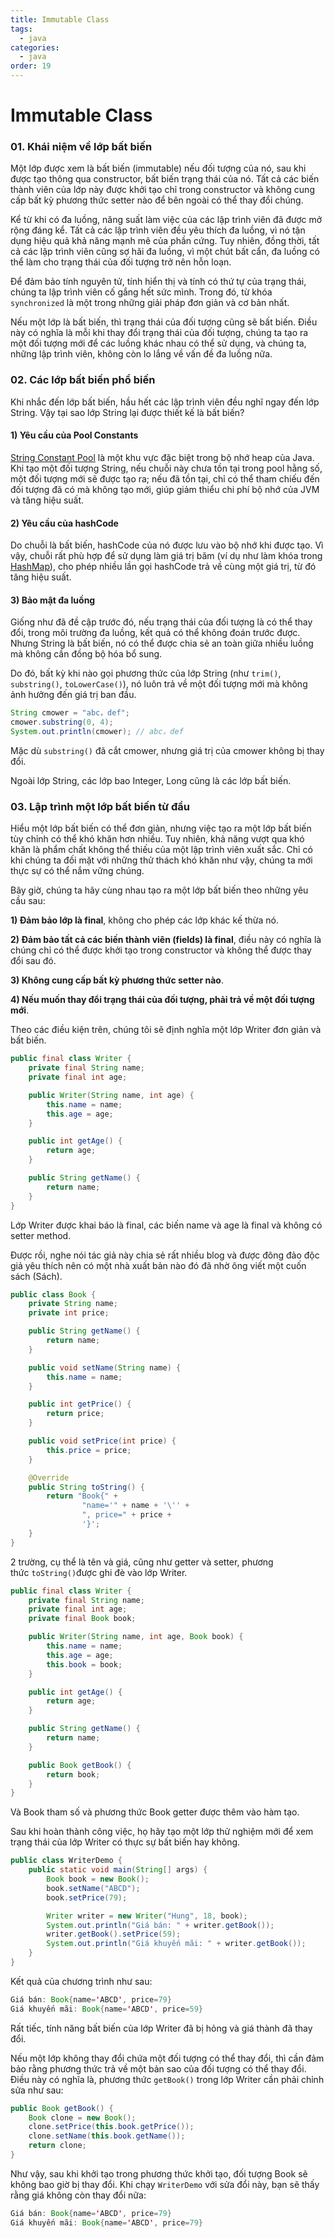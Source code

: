 ```yaml
---
title: Immutable Class
tags:
  - java
categories:
  - java
order: 19
---
```

# Immutable Class

### 01. Khái niệm về lớp bất biến

Một lớp được xem là bất biến (immutable) nếu đối tượng của nó, sau khi được tạo thông qua constructor, bất biến trạng thái của nó. Tất cả các biến thành viên của lớp này được khởi tạo chỉ trong constructor và không cung cấp bất kỳ phương thức setter nào để bên ngoài có thể thay đổi chúng.

Kể từ khi có đa luồng, năng suất làm việc của các lập trình viên đã được mở rộng đáng kể. Tất cả các lập trình viên đều yêu thích đa luồng, vì nó tận dụng hiệu quả khả năng mạnh mẽ của phần cứng. Tuy nhiên, đồng thời, tất cả các lập trình viên cũng sợ hãi đa luồng, vì một chút bất cẩn, đa luồng có thể làm cho trạng thái của đối tượng trở nên hỗn loạn.

Để đảm bảo tính nguyên tử, tính hiển thị và tính có thứ tự của trạng thái, chúng ta lập trình viên cố gắng hết sức mình. Trong đó, từ khóa `synchronized` là một trong những giải pháp đơn giản và cơ bản nhất.

Nếu một lớp là bất biến, thì trạng thái của đối tượng cũng sẽ bất biến. Điều này có nghĩa là mỗi khi thay đổi trạng thái của đối tượng, chúng ta tạo ra một đối tượng mới để các luồng khác nhau có thể sử dụng, và chúng ta, những lập trình viên, không còn lo lắng về vấn đề đa luồng nữa.

### 02. Các lớp bất biến phổ biến

Khi nhắc đến lớp bất biến, hầu hết các lập trình viên đều nghĩ ngay đến lớp String. Vậy tại sao lớp String lại được thiết kế là bất biến?

#### 1) Yêu cầu của Pool Constants

[String Constant Pool](/programming/java/basic/string/constant-pool) là một khu vực đặc biệt trong bộ nhớ heap của Java. Khi tạo một đối tượng String, nếu chuỗi này chưa tồn tại trong pool hằng số, một đối tượng mới sẽ được tạo ra; nếu đã tồn tại, chỉ có thể tham chiếu đến đối tượng đã có mà không tạo mới, giúp giảm thiểu chi phí bộ nhớ của JVM và tăng hiệu suất.

#### 2) Yêu cầu của hashCode

Do chuỗi là bất biến, hashCode của nó được lưu vào bộ nhớ khi được tạo. Vì vậy, chuỗi rất phù hợp để sử dụng làm giá trị băm (ví dụ như làm khóa trong [HashMap](/programming/java/collection/hashmap)), cho phép nhiều lần gọi hashCode trả về cùng một giá trị, từ đó tăng hiệu suất.

#### 3) Bảo mật đa luồng

Giống như đã đề cập trước đó, nếu trạng thái của đối tượng là có thể thay đổi, trong môi trường đa luồng, kết quả có thể không đoán trước được. Nhưng String là bất biến, nó có thể được chia sẻ an toàn giữa nhiều luồng mà không cần đồng bộ hóa bổ sung.

Do đó, bất kỳ khi nào gọi phương thức của lớp String (như `trim()`, `substring()`, `toLowerCase()`), nó luôn trả về một đối tượng mới mà không ảnh hưởng đến giá trị ban đầu.

```java
String cmower = "abc，def";
cmower.substring(0, 4);
System.out.println(cmower); // abc，def
```

Mặc dù `substring()` đã cắt cmower, nhưng giá trị của cmower không bị thay đổi.

Ngoài lớp String, các lớp bao Integer, Long cũng là các lớp bất biến.

### 03. Lập trình một lớp bất biến từ đầu

Hiểu một lớp bất biến có thể đơn giản, nhưng việc tạo ra một lớp bất biến tùy chỉnh có thể khó khăn hơn nhiều. Tuy nhiên, khả năng vượt qua khó khăn là phẩm chất không thể thiếu của một lập trình viên xuất sắc. Chỉ có khi chúng ta đối mặt với những thử thách khó khăn như vậy, chúng ta mới thực sự có thể nắm vững chúng.

Bây giờ, chúng ta hãy cùng nhau tạo ra một lớp bất biến theo những yêu cầu sau:

**1) Đảm bảo lớp là final**, không cho phép các lớp khác kế thừa nó.

**2) Đảm bảo tất cả các biến thành viên (fields) là final**, điều này có nghĩa là chúng chỉ có thể được khởi tạo trong constructor và không thể được thay đổi sau đó.

**3) Không cung cấp bất kỳ phương thức setter nào**.

**4) Nếu muốn thay đổi trạng thái của đối tượng, phải trả về một đối tượng mới**.

Theo các điều kiện trên, chúng tôi sẽ định nghĩa một lớp Writer đơn giản và bất biến.

```java
public final class Writer {
    private final String name;
    private final int age;

    public Writer(String name, int age) {
        this.name = name;
        this.age = age;
    }

    public int getAge() {
        return age;
    }

    public String getName() {
        return name;
    }
}
```

Lớp Writer được khai báo là final, các biến name và age là final và không có setter method.

Được rồi, nghe nói tác giả này chia sẻ rất nhiều blog và được đông đảo độc giả yêu thích nên có một nhà xuất bản nào đó đã nhờ ông viết một cuốn sách (Sách).

```java
public class Book {
    private String name;
    private int price;

    public String getName() {
        return name;
    }

    public void setName(String name) {
        this.name = name;
    }

    public int getPrice() {
        return price;
    }

    public void setPrice(int price) {
        this.price = price;
    }

    @Override
    public String toString() {
        return "Book{" +
                "name='" + name + '\'' +
                ", price=" + price +
                '}';
    }
}
```

2 trường, cụ thể là tên và giá, cũng như getter và setter, phương thức `toString()`được ghi đè vào lớp Writer.

```java
public final class Writer {
    private final String name;
    private final int age;
    private final Book book;

    public Writer(String name, int age, Book book) {
        this.name = name;
        this.age = age;
        this.book = book;
    }

    public int getAge() {
        return age;
    }

    public String getName() {
        return name;
    }

    public Book getBook() {
        return book;
    }
}
```

Và Book tham số và phương thức Book getter được thêm vào hàm tạo.

Sau khi hoàn thành công việc, họ hãy tạo một lớp thử nghiệm mới để xem trạng thái của lớp Writer có thực sự bất biến hay không.

```java
public class WriterDemo {
    public static void main(String[] args) {
        Book book = new Book();
        book.setName("ABCD");
        book.setPrice(79);

        Writer writer = new Writer("Hung", 18, book);
        System.out.println("Giá bán: " + writer.getBook());
        writer.getBook().setPrice(59);
        System.out.println("Giá khuyến mãi: " + writer.getBook());
    }
}
```

Kết quả của chương trình như sau:

```java
Giá bán: Book{name='ABCD', price=79}
Giá khuyến mãi: Book{name='ABCD', price=59}
```

Rất tiếc, tính năng bất biến của lớp Writer đã bị hỏng và giá thành đã thay đổi.

Nếu một lớp không thay đổi chứa một đối tượng có thể thay đổi, thì cần đảm bảo rằng phương thức trả về một bản sao của đối tượng có thể thay đổi. Điều này có nghĩa là, phương thức `getBook()` trong lớp Writer cần phải chỉnh sửa như sau:

```java
public Book getBook() {
    Book clone = new Book();
    clone.setPrice(this.book.getPrice());
    clone.setName(this.book.getName());
    return clone;
}
```

Như vậy, sau khi khởi tạo trong phương thức khởi tạo, đối tượng Book sẽ không bao giờ bị thay đổi. Khi chạy `WriterDemo` với sửa đổi này, bạn sẽ thấy rằng giá không còn thay đổi nữa:

```java
Giá bán: Book{name='ABCD', price=79}
Giá khuyến mãi: Book{name='ABCD', price=79}
```